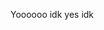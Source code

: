 Yoooooo idk
yes idk

<!---
cDeviant/cDeviant is a ✨ special ✨ repository because its `README.md` (this file) appears on your GitHub profile.
You can click the Preview link to take a look at your changes.
--->
